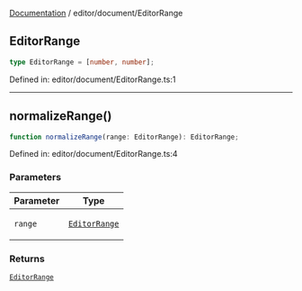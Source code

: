 [Documentation](../../modules.md) / editor/document/EditorRange

## EditorRange

```ts
type EditorRange = [number, number];
```

Defined in: editor/document/EditorRange.ts:1

***

## normalizeRange()

```ts
function normalizeRange(range: EditorRange): EditorRange;
```

Defined in: editor/document/EditorRange.ts:4

### Parameters

<table>
<thead>
<tr>
<th>Parameter</th>
<th>Type</th>
</tr>
</thead>
<tbody>
<tr>
<td>

`range`

</td>
<td>

[`EditorRange`](#editorrange)

</td>
</tr>
</tbody>
</table>

### Returns

[`EditorRange`](#editorrange)

